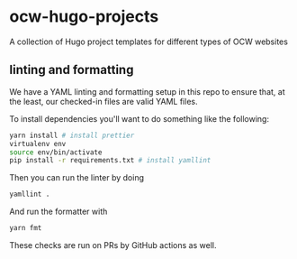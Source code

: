 # ocw-hugo-projects

A collection of Hugo project templates for different types of OCW
websites

## linting and formatting

We have a YAML linting and formatting setup in this repo to ensure that, at the
least, our checked-in files are valid YAML files.

To install dependencies you'll want to do something like the following:

```sh
yarn install # install prettier
virtualenv env
source env/bin/activate
pip install -r requirements.txt # install yamllint
```

Then you can run the linter by doing

```sh
yamllint .
```

And run the formatter with

```sh
yarn fmt
```

These checks are run on PRs by GitHub actions as well.

